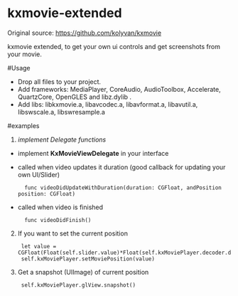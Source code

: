 # kxmovie-extended
Original source: https://github.com/kolyvan/kxmovie

kxmovie extended, to get your own ui controls and get screenshots from your movie.

#Usage

- Drop all files to your project.
- Add frameworks: MediaPlayer, CoreAudio, AudioToolbox, Accelerate, QuartzCore, OpenGLES and libz.dylib .
- Add libs: libkxmovie.a, libavcodec.a, libavformat.a, libavutil.a, libswscale.a, libswresample.a

#examples

1. *implement Delegate functions*

- implement **KxMovieViewDelegate** in your interface

- called when video updates it duration (good callback for updating your own UI/Slider)

        func videoDidUpdateWithDuration(duration: CGFloat, andPosition position: CGFloat)

- called when video is finished

        func videoDidFinish()

2. If you want to set the current position

        let value = CGFloat(Float(self.slider.value)*Float(self.kxMoviePlayer.decoder.duration))
        self.kxMoviePlayer.setMoviePosition(value)
        
3. Get a snapshot (UIImage) of current position

        self.kxMoviePlayer.glView.snapshot()
